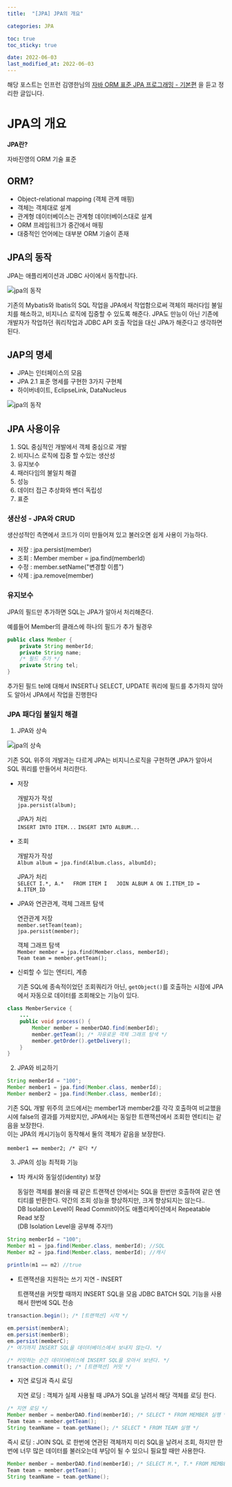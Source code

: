 ```yaml
---
title:  "[JPA] JPA의 개요"

categories: JPA

toc: true
toc_sticky: true

date: 2022-06-03
last_modified_at: 2022-06-03
---
```


해당 포스트는 인프런 김영한님의 [자바 ORM 표준 JPA 프로그래밍 - 기본편](https://www.inflearn.com/course/ORM-JPA-Basic/dashboard) 을 듣고 정리한 글입니다.

# JPA의 개요

**JPA란?**

자바진영의 ORM 기술 표준

## ORM?

- Object-relational mapping (객체 관계 매핑)
- 객체는 객체대로 설계
- 관계형 데이터베이스는 관계형 데이터베이스대로 설계
- ORM 프레임워크가 중간에서 매핑
- 대중적인 언어에는 대부분 ORM 기술이 존재

## JPA의 동작

JPA는 애플리케이션과 JDBC 사이에서 동작합니다.

![jpa의 동작]({{site.url}}/assets/image/2022-06-03/jpa01.png)

기존의 Mybatis와 Ibatis의 SQL 작업을 JPA에서 작업함으로써 객체의 패러다임 불일치를 해소하고, 비지니스 로직에 집중할 수 있도록 해준다.
JPA도 만능이 아닌 기존에 개발자가 작업하던 쿼리작업과 JDBC API 호출 작업을 대신 JPA가 해준다고 생각하면 된다.

## JAP의 명세

- JPA는 인터페이스의 모음
- JPA 2.1 표준 명세를 구현한 3가지 구현체
- 하이버네이트, EclipseLink, DataNucleus

![jpa의 동작]({{site.url}}/assets/image/2022-06-03/jpa02.png)

## JPA 사용이유

1. SQL 중심적인 개발에서 객체 중심으로 개발
2. 비지니스 로직에 집중 할 수있는 생산성
3. 유지보수
4. 패러다임의 불일치 해결
5. 성능
6. 데이터 접근 추상화와 벤더 독립성
7. 표준

### 생산성 - JPA와 CRUD

생산성적인 측면에서 코드가 이미 만들어져 있고 불러오면 쉽게 사용이 가능하다.

- 저장 : jpa.persist(member)
- 조회 : Member member = jpa.find(memberId)
- 수정 : member.setName("변경할 이름")
- 삭제 : jpa.remove(member)

### 유지보수

JPA의 필드만 추가하면 SQL는 JPA가 알아서 처리해준다.

예를들어 Member의 클래스에 하나의 필드가 추가 될경우

```java
public class Member {
    private String memberId;
    private String name;
    /* 필드 추가 */
    private String tel;
}
```

추가된 필드 tel에 대해서 INSERT나 SELECT, UPDATE 쿼리에 필드를 추가하지 않아도 알아서 JPA에서 작업을 진행한다

### JPA 패다임 불일치 해결

1. JPA와 상속

![jpa의 상속]({{site.url}}/assets/image/2022-06-03/jpa02.png)

기존 SQL 위주의 개발과는 다르게 JPA는 비지니스로직을 구현하면 JPA가 알아서 SQL 쿼리를 만들어서 처리한다.

- 저장

  개발자가 작성  
  `jpa.persist(album);` 

  JPA가 처리  
  `INSERT INTO ITEM...`
  `INSERT INTO ALBUM...`

- 조회

  개발자가 작성  
  `Album album = jpa.find(Album.class, albumId);`

  JPA가 처리  
  `SELECT I.*, A.*  
     FROM ITEM I  
     JOIN ALBUM A ON I.ITEM_ID = A.ITEM_ID`

- JPA와 연관관계, 객체 그래프 탐색

  연관관계 저장  
  `member.setTeam(team);`  
  `jpa.persist(member);`

  객체 그래프 탐색  
  `Member member = jpa.find(Member.class, memberId);`  
  `Team team = member.getTeam();`

- 신뢰할 수 있는 엔티티, 계층

  기존 SQL에 종속적이었던 조회쿼리가 아닌, `getObject()`를 호출하는 시점에 JPA에서 자동으로 데이터를 조회해오는 기능이 있다. 

```java
class MemberService {
    ...
    public void process() {
        Member member = memberDAO.find(memberId);
        member.getTeam(); /* 자유로운 객체 그래프 탐색 */
        member.getOrder().getDelivery();
    }
}
```

2. JPA와 비교하기

```java
String memberId = "100";
Member member1 = jpa.find(Member.class, memberId);
Member member2 = jpa.find(Member.class, memberId);
```

기존 SQL 개발 위주의 코드에서는 member1과 member2를 각각 호출하여 비교했을시에 false의 결과를 가져왔지만, JPA에서는 동일한 트랜잭션에서 조회한 엔티티는 같음을 보장한다.  
이는 JPA의 캐시기능이 동작해서 둘의 객체가 같음을 보장한다.

`member1 == member2; /* 같다 */` 

    
3. JPA의 성능 최적화 기능

- 1차 캐시와 동일성(identity) 보장

  동일한 객체를 불러올 때 같은 트랜잭션 안에서는 SQL을 한번만 호출하여 같은 엔티티를 반환한다. 약간의 조회 성능을 향상하지만, 크게 향상되지는 않는다..  
  DB Isolation Level이 Read Commit이어도 애플리케이션에서 Repeatable Read 보장  
  (DB Isolation Level을 공부해 주자!!)

```java
String memberId = "100";
Member m1 = jpa.find(Member.class, memberId); //SQL
Member m2 = jpa.find(Member.class, memberId); //캐시
        
println(m1 == m2) //true
```

- 트랜잭션을 지원하는 쓰기 지연 - INSERT

  트랜잭션을 커밋할 때까지 INSERT SQL을 모음
  JDBC BATCH SQL 기능을 사용해서 한번에 SQL 전송

```java
transaction.begin(); /* [트랜잭션] 시작 */

em.persist(memberA);
em.persist(memberB);
em.persist(memberC);
/* 여기까지 INSERT SQL을 데이터베이스에서 보내지 않는다. */

/* 커밋하는 순간 데이터베이스에 INSERT SQL을 모아서 보낸다. */
transaction.commit(); /* [트랜잭션] 커밋 */
```

- 지연 로딩과 즉시 로딩

  지연 로딩 : 객체가 실제 사용될 때 JPA가 SQL을 날려서 해당 객체를 로딩 한다.

```java
/* 지연 로딩 */
Member member = memberDAO.find(memberId); /* SELECT * FROM MEMBER 실행 */
Team team = member.getTeam();
String teamName = team.getName(); /* SELECT * FROM TEAM 실행 */
```

  즉시 로딩 : JOIN SQL 로 한번에 연관된 객체까지 미리 SQL을 날려서 조회, 하지만 한번에 너무 많은 데이터를 불러오는데 부담이 될 수 있으니 필요할 때만 사용한다.

```java
Member member = memberDAO.find(memberId); /* SELECT M.*, T.* FROM MEMBER JOIN TEAM... 실행 */
Team team = member.getTeam();
String teamName = team.getName();
```


